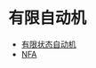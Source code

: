 # 有限自动机

- <a href="Compiler/有限自动机/有限状态自动机.md">有限状态自动机</a>
- <a href="Compiler/有限自动机/NFA.md">NFA</a>
